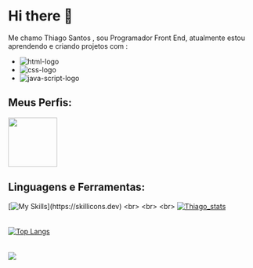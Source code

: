 ### <h1>Hi there 👋</h1>

Me chamo Thiago Santos  , sou Programador Front End, atualmente estou aprendendo e criando projetos com :
<br>
- <img src="https://img.shields.io/badge/HTML5-E34F26?style=for-the-badge&logo=html5&logoColor=white" alt="html-logo" />
- <img src="https://img.shields.io/badge/CSS3-1572B6?style=for-the-badge&logo=css3&logoColor=white" alt="css-logo" />
- <img src="https://img.shields.io/badge/JavaScript-323330?style=for-the-badge&logo=javascript&logoColor=F7DF1E" alt="java-script-logo"/> 

### <h2>Meus Perfis:</h2> 

<a href="www.linkedin.com.br" target="_blank"><img width="100px" src="https://img.shields.io/badge/LinkedIn-0077B5?style=for-the-badge&logo=linkedin&logoColor=white"/> <a/> 

### <h2>Linguagens e Ferramentas:</h2>

[![My Skills](https://skillicons.dev/icons?i=js,html,css,)](https://skillicons.dev)
<br>
<br>
<br>
[![Thiago_stats](https://github-readme-stats.vercel.app/api?username=thsant0s)](https://github.com/anuraghazra/github-readme-stats)
<br>
<br>
<br>
[![Top Langs](https://github-readme-stats.vercel.app/api/top-langs/?username=thsant0s)](https://github.com/anuraghazra/github-readme-stats)
<br>
<br>
<br>
![](https://komarev.com/ghpvc/?username=your-github-thsant0s)
